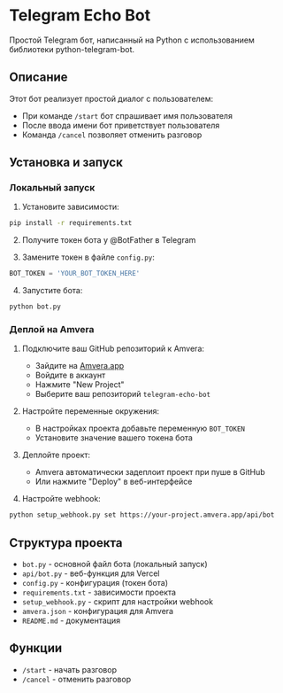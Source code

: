 # Telegram Echo Bot

Простой Telegram бот, написанный на Python с использованием библиотеки python-telegram-bot.

## Описание

Этот бот реализует простой диалог с пользователем:
- При команде `/start` бот спрашивает имя пользователя
- После ввода имени бот приветствует пользователя
- Команда `/cancel` позволяет отменить разговор

## Установка и запуск

### Локальный запуск

1. Установите зависимости:
```bash
pip install -r requirements.txt
```

2. Получите токен бота у @BotFather в Telegram

3. Замените токен в файле `config.py`:
```python
BOT_TOKEN = 'YOUR_BOT_TOKEN_HERE'
```

4. Запустите бота:
```bash
python bot.py
```

### Деплой на Amvera

1. Подключите ваш GitHub репозиторий к Amvera:
   - Зайдите на [Amvera.app](https://amvera.app)
   - Войдите в аккаунт
   - Нажмите "New Project"
   - Выберите ваш репозиторий `telegram-echo-bot`

2. Настройте переменные окружения:
   - В настройках проекта добавьте переменную `BOT_TOKEN`
   - Установите значение вашего токена бота

3. Деплойте проект:
   - Amvera автоматически задеплоит проект при пуше в GitHub
   - Или нажмите "Deploy" в веб-интерфейсе

4. Настройте webhook:
```bash
python setup_webhook.py set https://your-project.amvera.app/api/bot
```

## Структура проекта

- `bot.py` - основной файл бота (локальный запуск)
- `api/bot.py` - веб-функция для Vercel
- `config.py` - конфигурация (токен бота)
- `requirements.txt` - зависимости проекта
- `setup_webhook.py` - скрипт для настройки webhook
- `amvera.json` - конфигурация для Amvera
- `README.md` - документация

## Функции

- `/start` - начать разговор
- `/cancel` - отменить разговор 